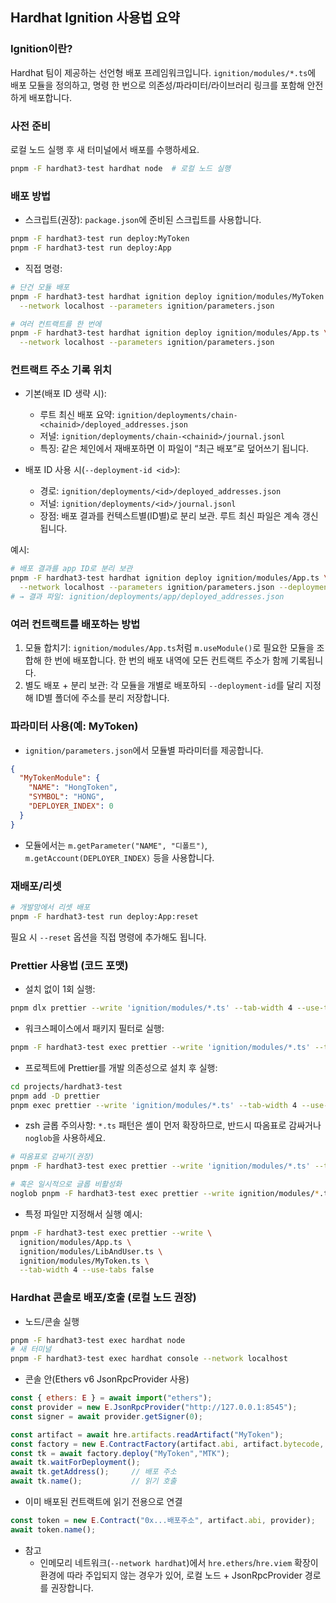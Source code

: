 ## Hardhat Ignition 사용법 요약

### Ignition이란?
Hardhat 팀이 제공하는 선언형 배포 프레임워크입니다. `ignition/modules/*.ts`에 배포 모듈을 정의하고, 명령 한 번으로 의존성/파라미터/라이브러리 링크를 포함해 안전하게 배포합니다.

### 사전 준비
로컬 노드 실행 후 새 터미널에서 배포를 수행하세요.

```bash
pnpm -F hardhat3-test hardhat node  # 로컬 노드 실행
```

### 배포 방법
- 스크립트(권장): `package.json`에 준비된 스크립트를 사용합니다.

```bash
pnpm -F hardhat3-test run deploy:MyToken
pnpm -F hardhat3-test run deploy:App
```

- 직접 명령:

```bash
# 단건 모듈 배포
pnpm -F hardhat3-test hardhat ignition deploy ignition/modules/MyToken.ts \
  --network localhost --parameters ignition/parameters.json

# 여러 컨트랙트를 한 번에
pnpm -F hardhat3-test hardhat ignition deploy ignition/modules/App.ts \
  --network localhost --parameters ignition/parameters.json
```

### 컨트랙트 주소 기록 위치
- 기본(배포 ID 생략 시):
  - 루트 최신 배포 요약: `ignition/deployments/chain-<chainid>/deployed_addresses.json`
  - 저널: `ignition/deployments/chain-<chainid>/journal.jsonl`
  - 특징: 같은 체인에서 재배포하면 이 파일이 “최근 배포”로 덮어쓰기 됩니다.

- 배포 ID 사용 시(`--deployment-id <id>`):
  - 경로: `ignition/deployments/<id>/deployed_addresses.json`
  - 저널: `ignition/deployments/<id>/journal.jsonl`
  - 장점: 배포 결과를 컨텍스트별(ID별)로 분리 보관. 루트 최신 파일은 계속 갱신됩니다.

예시:

```bash
# 배포 결과를 app ID로 분리 보관
pnpm -F hardhat3-test hardhat ignition deploy ignition/modules/App.ts \
  --network localhost --parameters ignition/parameters.json --deployment-id app
# → 결과 파일: ignition/deployments/app/deployed_addresses.json
```

### 여러 컨트랙트를 배포하는 방법
1) 모듈 합치기: `ignition/modules/App.ts`처럼 `m.useModule()`로 필요한 모듈을 조합해 한 번에 배포합니다. 한 번의 배포 내역에 모든 컨트랙트 주소가 함께 기록됩니다.
2) 별도 배포 + 분리 보관: 각 모듈을 개별로 배포하되 `--deployment-id`를 달리 지정해 ID별 폴더에 주소를 분리 저장합니다.

### 파라미터 사용(예: MyToken)
- `ignition/parameters.json`에서 모듈별 파라미터를 제공합니다.

```json
{
  "MyTokenModule": {
    "NAME": "HongToken",
    "SYMBOL": "HONG",
    "DEPLOYER_INDEX": 0
  }
}
```

- 모듈에서는 `m.getParameter("NAME", "디폴트")`, `m.getAccount(DEPLOYER_INDEX)` 등을 사용합니다.

### 재배포/리셋
```bash
# 개발망에서 리셋 배포
pnpm -F hardhat3-test run deploy:App:reset
```

필요 시 `--reset` 옵션을 직접 명령에 추가해도 됩니다.


### Prettier 사용법 (코드 포맷)

- 설치 없이 1회 실행:

```bash
pnpm dlx prettier --write 'ignition/modules/*.ts' --tab-width 4 --use-tabs false
```

- 워크스페이스에서 패키지 필터로 실행:

```bash
pnpm -F hardhat3-test exec prettier --write 'ignition/modules/*.ts' --tab-width 4 --use-tabs false
```

- 프로젝트에 Prettier를 개발 의존성으로 설치 후 실행:

```bash
cd projects/hardhat3-test
pnpm add -D prettier
pnpm exec prettier --write 'ignition/modules/*.ts' --tab-width 4 --use-tabs false
```

- zsh 글롭 주의사항: `*.ts` 패턴은 셸이 먼저 확장하므로, 반드시 따옴표로 감싸거나 `noglob`을 사용하세요.

```bash
# 따옴표로 감싸기(권장)
pnpm -F hardhat3-test exec prettier --write 'ignition/modules/*.ts' --tab-width 4 --use-tabs false

# 혹은 일시적으로 글롭 비활성화
noglob pnpm -F hardhat3-test exec prettier --write ignition/modules/*.ts --tab-width 4 --use-tabs false
```

- 특정 파일만 지정해서 실행 예시:

```bash
pnpm -F hardhat3-test exec prettier --write \
  ignition/modules/App.ts \
  ignition/modules/LibAndUser.ts \
  ignition/modules/MyToken.ts \
  --tab-width 4 --use-tabs false
```


### Hardhat 콘솔로 배포/호출 (로컬 노드 권장)

- 노드/콘솔 실행

```bash
pnpm -F hardhat3-test exec hardhat node
# 새 터미널
pnpm -F hardhat3-test exec hardhat console --network localhost
```

- 콘솔 안(Ethers v6 JsonRpcProvider 사용)

```js
const { ethers: E } = await import("ethers");
const provider = new E.JsonRpcProvider("http://127.0.0.1:8545");
const signer = await provider.getSigner(0);

const artifact = await hre.artifacts.readArtifact("MyToken");
const factory = new E.ContractFactory(artifact.abi, artifact.bytecode, signer);
const tk = await factory.deploy("MyToken","MTK");
await tk.waitForDeployment();
await tk.getAddress();     // 배포 주소
await tk.name();           // 읽기 호출
```

- 이미 배포된 컨트랙트에 읽기 전용으로 연결

```js
const token = new E.Contract("0x...배포주소", artifact.abi, provider);
await token.name();
```

- 참고
  - 인메모리 네트워크(`--network hardhat`)에서 `hre.ethers`/`hre.viem` 확장이 환경에 따라 주입되지 않는 경우가 있어, 로컬 노드 + JsonRpcProvider 경로를 권장합니다.

